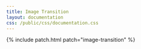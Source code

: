 ```yaml
---
title: Image Transition
layout: documentation
css: /public/css/documentation.css
---
```


{% include patch.html patch="image-transition" %}

